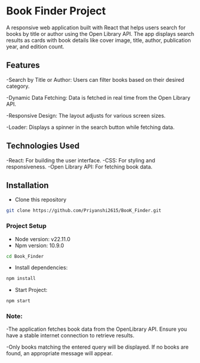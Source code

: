 # Book Finder Project

A responsive web application built with React that helps users search for books by title or author using the Open Library API. The app displays search results as cards with book details like cover image, title, author, publication year, and edition count.

## Features

-Search by Title or Author: Users can filter books based on their desired category.

-Dynamic Data Fetching: Data is fetched in real time from the Open Library API.

-Responsive Design: The layout adjusts for various screen sizes.

-Loader: Displays a spinner in the search button while fetching data.

## Technologies Used

-React: For building the user interface.
-CSS: For styling and responsiveness.
-Open Library API: For fetching book data.

## Installation

- Clone this repository

```bash
git clone https://github.com/Priyanshi2615/BooK_Finder.git
```

### Project Setup

- Node version: v22.11.0
- Npm version: 10.9.0

```bash
cd Book_Finder
```

- Install dependencies:

```bash
npm install
```

- Start Project:

```bash
npm start
```

### Note:

-The application fetches book data from the OpenLibrary API. Ensure you have a stable internet connection to retrieve results.

-Only books matching the entered query will be displayed. If no books are found, an appropriate message will appear.
